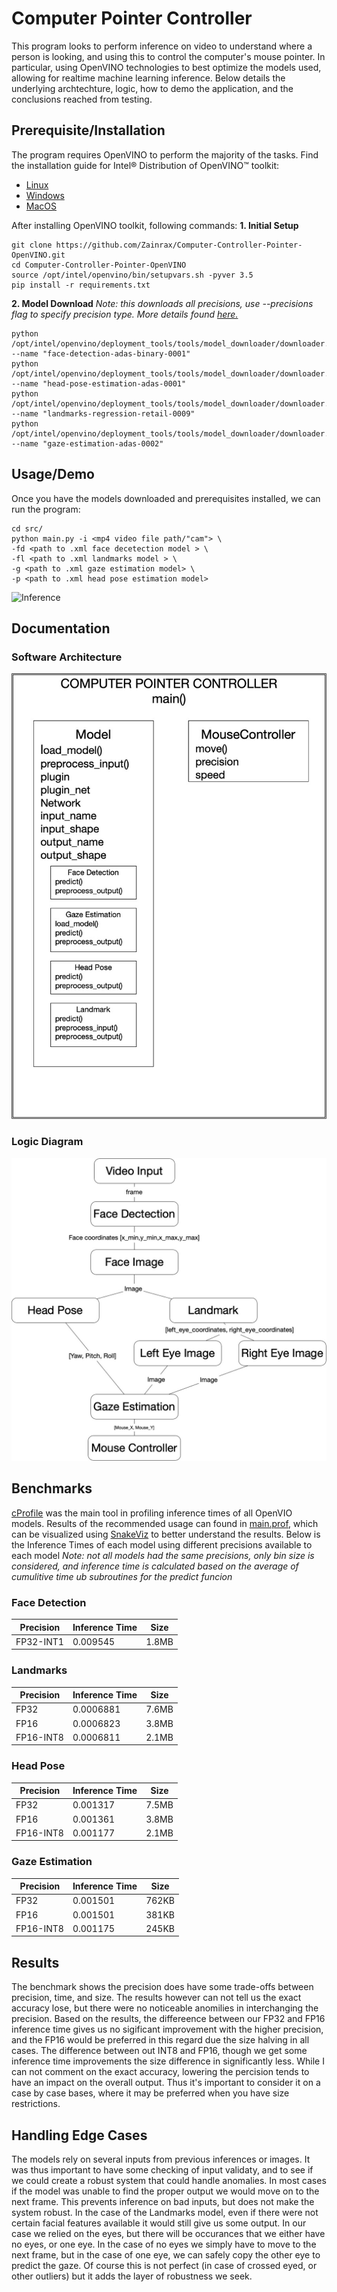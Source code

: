 # Computer Pointer Controller

This program looks to perform inference on video to understand where a person is looking, and using this to control the computer's mouse pointer. In particular, using OpenVINO technologies to best optimize the models used, allowing for realtime machine learning inference. Below details the underlying archtechture, logic, how to demo the application, and the conclusions reached from testing. 

## Prerequisite/Installation
The program requires OpenVINO to perform the majority of the tasks. Find the installation guide for Intel® Distribution of OpenVINO™ toolkit:
- [Linux](https://docs.openvinotoolkit.org/latest/_docs_install_guides_installing_openvino_linux.html)
- [Windows](https://docs.openvinotoolkit.org/latest/_docs_install_guides_installing_openvino_windows.html)
- [MacOS](https://docs.openvinotoolkit.org/latest/_docs_install_guides_installing_openvino_macos.html)

After installing OpenVINO toolkit, following commands:
**1. Initial Setup**
```
git clone https://github.com/Zainrax/Computer-Controller-Pointer-OpenVINO.git
cd Computer-Controller-Pointer-OpenVINO
source /opt/intel/openvino/bin/setupvars.sh -pyver 3.5
pip install -r requirements.txt
```
**2. Model Download**
*Note: this downloads all precisions, use --precisions flag to specify precision type. More details found [here.](https://docs.openvinotoolkit.org/latest/_tools_downloader_README.html)*
```
python /opt/intel/openvino/deployment_tools/tools/model_downloader/downloader.py --name "face-detection-adas-binary-0001"
python /opt/intel/openvino/deployment_tools/tools/model_downloader/downloader.py --name "head-pose-estimation-adas-0001"
python /opt/intel/openvino/deployment_tools/tools/model_downloader/downloader.py --name "landmarks-regression-retail-0009"
python /opt/intel/openvino/deployment_tools/tools/model_downloader/downloader.py --name "gaze-estimation-adas-0002"
```

## Usage/Demo
Once you have the models downloaded and prerequisites installed, we can run the program:
```
cd src/
python main.py -i <mp4 video file path/"cam"> \
-fd <path to .xml face decetection model > \
-fl <path to .xml landmarks model > \
-g <path to .xml gaze estimation model> \
-p <path to .xml head pose estimation model>
```
![Inference](Inference.gif)

## Documentation
### Software Architecture
![Architecture](Architechture.jpg)
### Logic Diagram
![Logic_Diagram](Logic%20Diagram.jpg)
## Benchmarks
[cProfile](https://docs.python.org/3.8/library/profile.html) was the main tool in profiling inference times of all OpenVIO models. 
Results of the recommended usage can found in [main.prof](src/main.prof), which can be visualized using [SnakeViz](https://jiffyclub.github.io/snakeviz/) to better understand the results.
Below is the Inference Times of each model using different precisions available to each model 
*Note: not all models had the same precisions, only bin size is considered, and inference time is calculated based on the average of cumulitive time ub subroutines for the predict funcion*
### Face Detection
|  Precision |  Inference Time  | Size |
|---|---|---|
| FP32-INT1 |  0.009545 |  1.8MB |
### Landmarks
|  Precision |  Inference Time | Size |
|---|---|---|
|  FP32 |  0.0006881 |  7.6MB |
|  FP16 |  	0.0006823 |  3.8MB |
|  FP16-INT8 |  0.0006811 |  2.1MB |
### Head Pose
|  Precision |  Inference Time | Size |
|---|---|---|
|  FP32 |  	0.001317 |  7.5MB |
|  FP16 |  0.001361 |  3.8MB |
|  FP16-INT8 |  0.001177 |  2.1MB |
### Gaze Estimation
|  Precision |  Inference Time | Size |
|---|---|---|
|  FP32 |  	0.001501 |  762KB |
|  FP16 |  	0.001501 |  381KB |
|  FP16-INT8 |  0.001175 |  245KB|

## Results
The benchmark shows the precision does have some trade-offs between precision, time, and size. The results however can not tell us the exact accuracy lose, but there were no noticeable anomilies in interchanging the precision.
Based on the results, the differeence between our FP32 and FP16 inference time gives us no sigificant improvement with the higher precision, and the FP16 would be preferred in this regard due the size halving in all cases.
The difference between out INT8 and FP16, though we get some inference time improvements the size difference in significantly less.
While I can not comment on the exact accuracy, lowering the percision tends to have an impact on the overall output. Thus it's important to consider it on a case by case bases, where it may be preferred when you have size restrictions.

## Handling Edge Cases
The models rely on several inputs from previous inferences or images. It was thus important to have some checking of input validaty, and to see if we could create a robust system that could handle anomalies. In most cases if the model was unable to find the proper output we would move on to the next frame. This prevents inference on bad inputs, but does not make the system robust.
In the case of the Landmarks model,  even if there were not certain facial features available it would still give us some output. In our case we relied on the eyes, but there will be occurances that we either have no eyes, or one eye. In the case of no eyes we simply have to move to the next frame, but in the case of one eye, we can safely copy the other eye to predict the gaze. Of course this is not perfect (in case of crossed eyed, or other outliers) but it adds the layer of robustness we seek.
 